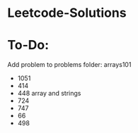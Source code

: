 # Leetcode-Solutions

# To-Do:
Add problem to problems folder:
arrays101
- 1051
- 414
- 448
array and strings
- 724
- 747
- 66
- 498

